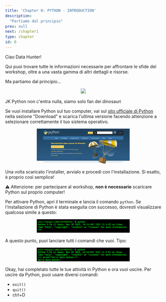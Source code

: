 ```yaml
---
title: 'Chapter 0: PYTHON - INTRODUCTION'
description:
  "Partiamo dal principio"
prev: null
next: /chapter1
type: chapter
id: 0
---
```


<exercise id="1" title="Introduction">

Ciao Data Hunter!

Qui puoi trovare tutte le informazioni necessarie per affrontare le sfide del workshop, oltre a una vasta gamma di altri dettagli e risorse.

Ma partiamo dal principio...

<center><img src="data-hunters/static/imgs/0.1-dinos.png" width="300"></img></center>

JK Python non c'entra nulla, siamo solo fan dei dinosauri

</exercise>

<exercise id="2" title="Python download">

Se vuoi installare Python sul tuo computer, vai sul [sito ufficiale di Python](https://www.python.org/downloads/) nella sezione "Download" e scarica l'ultima versione facendo attenzione a selezionare correttamente il tuo sistema operativo. 

<center><img src="static/imgs/0.2-python_download.png" width="300"></img></center>

Una volta scaricato l'installer, avvialo e procedi con l'installazione.
Sì esatto, è proprio così semplice!

⚠️ Attenzione: per partecipare al workshop, **non è necessario** scaricare Python sul proprio computer!

</exercise>

<exercise id="3" title="Python launch">

Per attivare Python, apri il terminale e lancia il comando `python`.
Se l'installazione di Python è stata eseguita con successo, dovresti visualizzare qualcosa simile a questo:

<center><img src="imgs/0.3-python_attivation.png" width="300"></img></center>

A questo punto, puoi lanciare tutti i comandi che vuoi. Tipo:

<center><img src="imgs/0.3-python_attivation_command.png" width="300"></img></center>

</exercise>

<exercise id="5" title="Python exit">

Okay, hai completato tutte le tue attività in Python e ora vuoi uscire. 
Per uscire da Python, puoi usare diversi comandi: 
* `exit()`
* `quit()`
* ctrl+D

</exercise>
